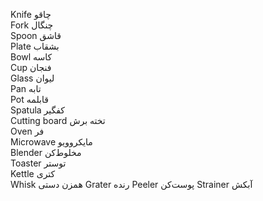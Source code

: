 
Knife
چاقو
<br>
Fork
چنگال
<br>
Spoon
قاشق
<br>
Plate
بشقاب
<br>
Bowl
کاسه
<br>
Cup
فنجان
<br>
Glass
لیوان
<br>
Pan
تابه
<br>
Pot
قابلمه
<br>
Spatula
کفگیر
<br>
Cutting board
تخته برش
<br>
Oven
فر
<br>
Microwave
مایکروویو
<br>
Blender
مخلوط‌کن
<br>
Toaster
توستر
<br>
Kettle
کتری
<br>
Whisk
همزن دستی
Grater
رنده
Peeler
پوست‌کن
Strainer
آبکش

